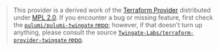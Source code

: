 > This provider is a derived work of the [Terraform Provider](https://github.com/Twingate/terraform-provider-twingate)
> distributed under [MPL 2.0](https://www.mozilla.org/en-US/MPL/2.0/). If you encounter a bug or missing feature,
> first check the [`pulumi/pulumi-twingate` repo](https://github.com/pulumi/pulumi-twingate/issues); however, if that doesn't turn up anything,
> please consult the source [`Twingate-Labs/terraform-provider-twingate` repo](https://github.com/Twingate/terraform-provider-twingate/issues).